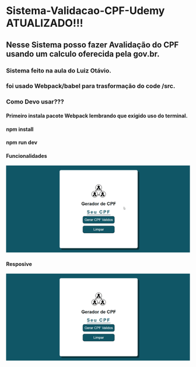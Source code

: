 # Sistema-Validacao-CPF-Udemy ATUALIZADO!!!
## Nesse Sistema posso fazer Avalidação do CPF usando um calculo oferecida pela gov.br.
### Sistema feito na aula do Luiz Otávio.
### foi usado Webpack/babel para trasformação do code /src.

### Como Devo usar???
#### Primeiro instala pacote Webpack lembrando que exigido uso do terminal.

#### npm install
#### npm run dev

#### Funcionalidades

![funcionalidades](https://github.com/Vavatrewq/Sistema-Validacao-CPF-Udemy/blob/master/src/assets/img/GIF/AnimaçãoFunc1.gif)

#### Resposive

![resposive](https://github.com/Vavatrewq/Sistema-Validacao-CPF-Udemy/blob/master/src/assets/img/GIF/AnimaçãoFunc2.gif)
